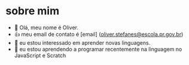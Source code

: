 # sobre mim

- 👋 Olá, meu nome é Oliver.
- 👍 meu email de contato é [email] (oliver.stefanes@escola.pr.gov.br)
- 👀 eu estou interessado em aprender novas linguagens.
- 🌱 eu estou aprendendo a programar recentemente na linguagem no JavaScript e Scratch


<!---
ragnarlothbrook1/ragnarlothbrook1 is a ✨ special ✨ repository because its `README.md` (this file) appears on your GitHub profile.
You can click the Preview link to take a look at your changes.
--->
